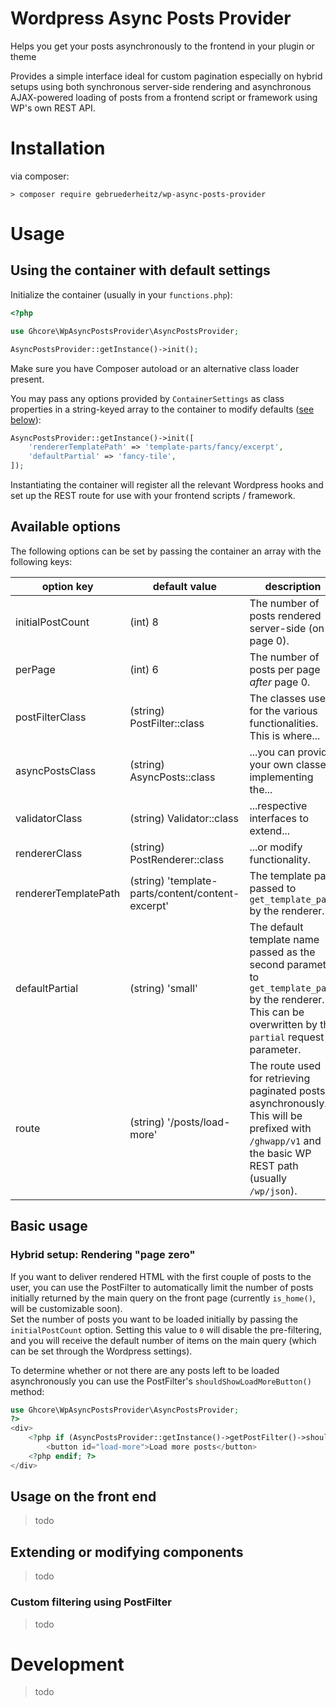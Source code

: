# Wordpress Async Posts Provider

Helps you get your posts asynchronously to the frontend in your plugin or theme

Provides a simple interface ideal for custom pagination especially on hybrid 
setups using both synchronous server-side rendering and asynchronous AJAX-powered
loading of posts from a frontend script or framework using WP's own REST API.

# Installation

via composer:
```shell
> composer require gebruederheitz/wp-async-posts-provider
```


# Usage

## Using the container with default settings

Initialize the container (usually in your `functions.php`):

```php
<?php

use Ghcore\WpAsyncPostsProvider\AsyncPostsProvider;

AsyncPostsProvider::getInstance()->init();
```

Make sure you have Composer autoload or an alternative class loader present.

You may pass any options provided by `ContainerSettings` as class properties in
a string-keyed array to the container to modify defaults ([see below](#available-options)):

```php
AsyncPostsProvider::getInstance()->init([
    'rendererTemplatePath' => 'template-parts/fancy/excerpt',
    'defaultPartial' => 'fancy-tile',
]);
```

Instantiating the container will register all the relevant Wordpress hooks and 
set up the REST route for use with your frontend scripts / framework.

## Available options

The following options can be set by passing the container an array with the
following keys:

| option key            | default value                | description |
| --------------------- | ---------------------------- | ----------- |
| initialPostCount      | (int) 8                      | The number of posts rendered server-side (on page 0). |
| perPage               | (int) 6                      | The number of posts per page _after_ page 0.          |
| postFilterClass       | (string) PostFilter::class   | The classes used for the various functionalities. This is where... |
| asyncPostsClass       | (string) AsyncPosts::class   | ...you can provide your own classes implementing the... |
| validatorClass        | (string) Validator::class    | ...respective interfaces to extend... |
| rendererClass         | (string) PostRenderer::class | ...or modify functionality.           |
| rendererTemplatePath  | (string) 'template-parts/content/content-excerpt' | The template path passed to `get_template_part` by the renderer. |
| defaultPartial        | (string) 'small'             | The default template name passed as the second parameter to `get_template_part` by the renderer. This can be overwritten by the `partial` request parameter. |
| route                 | (string) '/posts/load-more'  | The route used for retrieving paginated posts asynchronously. This will be prefixed with `/ghwapp/v1` and the basic WP REST path (usually `/wp/json`). |


## Basic usage

### Hybrid setup: Rendering "page zero"

If you want to deliver rendered HTML with the first couple of posts to the user,
you can use the PostFilter to automatically limit the number of posts initially 
returned by the main query on the front page (currently `is_home()`, will be 
customizable soon).  
Set the number of posts you want to be loaded initially by passing the 
`initialPostCount` option. Setting this value to `0` will disable the 
pre-filtering, and you will receive the default number of items on the main query
(which can be set through the Wordpress settings).

To determine whether or not there are any posts left to be loaded asynchronously
you can use the PostFilter's `shouldShowLoadMoreButton()` method:

```php
use Ghcore\WpAsyncPostsProvider\AsyncPostsProvider;
?>
<div>
    <?php if (AsyncPostsProvider::getInstance()->getPostFilter()->shouldShowLoadMoreButton()): ?>
        <button id="load-more">Load more posts</button>
    <?php endif; ?>
</div>
```

## Usage on the front end

> todo


## Extending or modifying components

> todo

### Custom filtering using PostFilter

> todo



# Development

> todo
